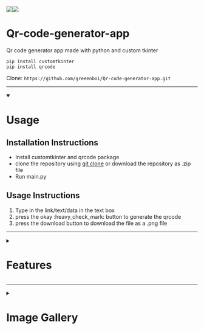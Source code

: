 <img src="https://img.shields.io/badge/version-1.0.2-brightgreen?style=flat-square&logo=appveyor"><img src="https://img.shields.io/badge/status-partial%20release-orange?style=flat-square"/>

# Qr-code-generator-app

Qr code generator app made with python and custom tkinter

```
pip install customtkinter
pip install qrcode
```

Clone: `https://github.com/greeenboi/Qr-code-generator-app.git`


***

<details id=1 open>
<summary><h1>Usage</h1></summary>

<h2>Installation Instructions</h2>
<p>
<ul>
<li>Install customtkinter and qrcode package 
<li>clone the repository using <a href="https://github.com/greeenboi/Qr-code-generator-app.git">git clone</a> or download the repository as .zip file
<li>Run main.py
</ul>
</p>

<h2>Usage Instructions</h2>
<p>
<ol>
<li>Type in the link/text/data in the text box 
<li>press the okay :heavy_check_mark: button to generate the qrcode
<li>press the download button to download the file as a .png file
</ol>
</p>
</details>

***

<details id=2 closed>
<summary><h1>Features</h1></summary>
<p align="center">
<b>
The following features are available under the settings tab 
</b>
</p>
<p>
<ul>
<li><h3>Automatically open the image in the system default image viewing application</h3>
<li><h3>Change default file name</h3>

<img src="https://user-images.githubusercontent.com/118198968/232838830-59a266a2-a4cd-4f99-b369-967de![Screenshot 2023-04-18 210041](https://user-images.githubusercontent.com/118198968/232839054-0a32e79d-5ea4-4f74-8374-2bea50ff2a5a.png)
58f72d8.png"/>
</ul>
</p>
</details>

***

<details id=3 closed>
  <summary><h1>Image Gallery</h1></summary>
  <img src="https://user-images.githubusercontent.com/118198968/232838994-2c8d9e2c-fa82-479b-961b-fbe9a498da8d.png"/>
  <img src="https://user-images.githubusercontent.com/118198968/232839870-e005c6a5-a5bf-4bb1-96c9-46326f5760e6.png"/>
  <img src="https://user-images.githubusercontent.com/118198968/232839065-d2f34dce-7e23-41b5-9d3e-56bdb888aa6a.png"/>
  <img src="https://user-images.githubusercontent.com/118198968/232839534-e129d7fc-271f-41da-a113-9f4eab534202.png"/>
  
</details>




